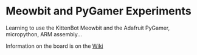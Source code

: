 # Meowbit and PyGamer Experiments
Learning to use the KittenBot Meowbit and the Adafruit PyGamer, micropython, ARM assembly...

Information on the board is on the [Wiki](wiki/)

